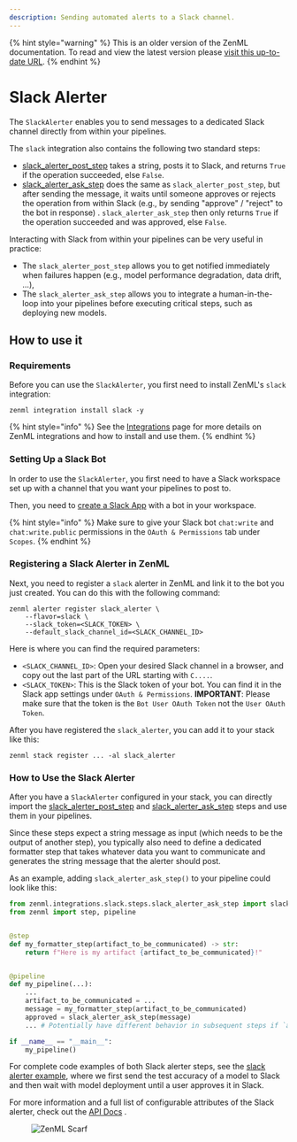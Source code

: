 ```yaml
---
description: Sending automated alerts to a Slack channel.
---
```


{% hint style="warning" %}
This is an older version of the ZenML documentation. To read and view the latest version please [visit this up-to-date URL](https://docs.zenml.io).
{% endhint %}


# Slack Alerter

The `SlackAlerter` enables you to send messages to a dedicated Slack channel directly from within your pipelines.

The `slack` integration also contains the following two standard steps:

* [slack\_alerter\_post\_step](https://sdkdocs.zenml.io/latest/integration\_code\_docs/integrations-slack/#zenml.integrations.slack.steps.slack\_alerter\_post\_step.slack\_alerter\_post\_step)
  takes a string, posts it to Slack, and returns `True` if the operation succeeded, else `False`.
* [slack\_alerter\_ask\_step](https://sdkdocs.zenml.io/latest/integration\_code\_docs/integrations-slack/#zenml.integrations.slack.steps.slack\_alerter\_ask\_step.slack\_alerter\_ask\_step)
  does the same as `slack_alerter_post_step`, but after sending the message, it waits until someone approves or rejects
  the operation from within Slack (e.g., by sending "approve" / "reject" to the bot in response)
  . `slack_alerter_ask_step` then only returns `True` if the operation succeeded and was approved, else `False`.

Interacting with Slack from within your pipelines can be very useful in practice:

* The `slack_alerter_post_step` allows you to get notified immediately when failures happen (e.g., model performance
  degradation, data drift, ...),
* The `slack_alerter_ask_step` allows you to integrate a human-in-the-loop into your pipelines before executing critical
  steps, such as deploying new models.

## How to use it

### Requirements

Before you can use the `SlackAlerter`, you first need to install ZenML's `slack` integration:

```shell
zenml integration install slack -y
```

{% hint style="info" %}
See the [Integrations](../integration-overview.md) page for more details on ZenML integrations and how to install and
use them.
{% endhint %}

### Setting Up a Slack Bot

In order to use the `SlackAlerter`, you first need to have a Slack workspace set up with a channel that you want your
pipelines to post to.

Then, you need to [create a Slack App](https://api.slack.com/apps?new\_app=1) with a bot in your workspace.

{% hint style="info" %}
Make sure to give your Slack bot `chat:write` and `chat:write.public` permissions in the `OAuth & Permissions` tab
under `Scopes`.
{% endhint %}

### Registering a Slack Alerter in ZenML

Next, you need to register a `slack` alerter in ZenML and link it to the bot you just created. You can do this with the
following command:

```shell
zenml alerter register slack_alerter \
    --flavor=slack \
    --slack_token=<SLACK_TOKEN> \
    --default_slack_channel_id=<SLACK_CHANNEL_ID>
```

Here is where you can find the required parameters:

* `<SLACK_CHANNEL_ID>`: Open your desired Slack channel in a browser, and copy out the last part of the URL starting
  with `C....`.
* `<SLACK_TOKEN>`: This is the Slack token of your bot. You can find it in the Slack app settings
  under `OAuth & Permissions`. **IMPORTANT**: Please make sure that the token is the `Bot User OAuth Token` not
  the `User OAuth Token`.

After you have registered the `slack_alerter`, you can add it to your stack like this:

```shell
zenml stack register ... -al slack_alerter
```

### How to Use the Slack Alerter

After you have a `SlackAlerter` configured in your stack, you can directly import
the [slack\_alerter\_post\_step](https://sdkdocs.zenml.io/latest/integration\_code\_docs/integrations-slack/#zenml.integrations.slack.steps.slack\_alerter\_post\_step.slack\_alerter\_post\_step)
and [slack\_alerter\_ask\_step](https://sdkdocs.zenml.io/latest/integration\_code\_docs/integrations-slack/#zenml.integrations.slack.steps.slack\_alerter\_ask\_step.slack\_alerter\_ask\_step)
steps and use them in your pipelines.

Since these steps expect a string message as input (which needs to be the output of another step), you typically also
need to define a dedicated formatter step that takes whatever data you want to communicate and generates the string
message that the alerter should post.

As an example, adding `slack_alerter_ask_step()` to your pipeline could look like this:

```python
from zenml.integrations.slack.steps.slack_alerter_ask_step import slack_alerter_ask_step
from zenml import step, pipeline


@step
def my_formatter_step(artifact_to_be_communicated) -> str:
    return f"Here is my artifact {artifact_to_be_communicated}!"


@pipeline
def my_pipeline(...):
    ...
    artifact_to_be_communicated = ...
    message = my_formatter_step(artifact_to_be_communicated)
    approved = slack_alerter_ask_step(message)
    ... # Potentially have different behavior in subsequent steps if `approved`

if __name__ == "__main__":
    my_pipeline()
```

For complete code examples of both Slack alerter steps, see
the [slack alerter example](https://github.com/zenml-io/zenml/tree/main/examples/slack\_alert), where we first send the
test accuracy of a model to Slack and then wait with model deployment until a user approves it in Slack.

For more information and a full list of configurable attributes of the Slack alerter, check out
the [API Docs](https://sdkdocs.zenml.io/latest/integration\_code\_docs/integrations-slack/#zenml.integrations.slack.alerters.slack\_alerter.SlackAlerter)
.

<!-- For scarf -->
<figure><img alt="ZenML Scarf" referrerpolicy="no-referrer-when-downgrade" src="https://static.scarf.sh/a.png?x-pxid=f0b4f458-0a54-4fcd-aa95-d5ee424815bc" /></figure>
